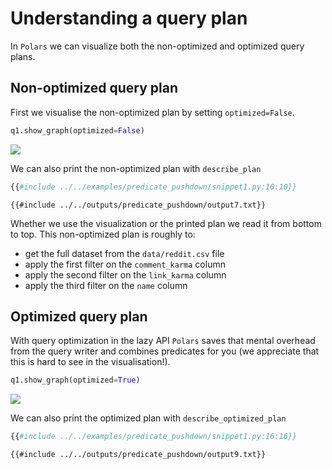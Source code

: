 # Understanding a query plan

In `Polars` we can visualize both the non-optimized and optimized query plans.

## Non-optimized query plan
First we visualise the non-optimized plan by setting `optimized=False`.

```python
q1.show_graph(optimized=False)
```

![](../../outputs/predicate_pushdown/graph1.png)

We can also print the non-optimized plan with `describe_plan`

```python
{{#include ../../examples/predicate_pushdown/snippet1.py:10:10}}
```
```text
{{#include ../../outputs/predicate_pushdown/output7.txt}}
```

Whether we use the visualization or the printed plan we read it from bottom to top. This non-optimized plan is roughly to:
- get the full dataset from the `data/reddit.csv` file
- apply the first filter on the `comment_karma` column
- apply the second filter on the `link_karma` column
- apply the third filter on the `name` column

## Optimized query plan
With query optimization in the lazy API `Polars` saves that mental overhead from the query writer and combines predicates for you (we appreciate that this is hard to see in the visualisation!). 

```python
q1.show_graph(optimized=True)
```

![](../../outputs/predicate_pushdown/graph1-optimized.png)

We can also print the optimized plan with `describe_optimized_plan`
```python
{{#include ../../examples/predicate_pushdown/snippet1.py:16:16}}
```
```text
{{#include ../../outputs/predicate_pushdown/output9.txt}}
```
